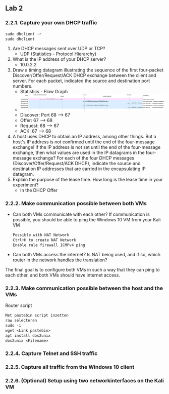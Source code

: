 
## Lab 2

### 2.2.1. Capture your own DHCP traffic

```
sudo dhclient -r
sudo dhclient
```

1.  Are DHCP messages sent over UDP or TCP?
	- UDP (Statistics - Protocol Hierarchy)
2.  What is the IP address of your DHCP server?
	- 10.0.2.2
3.  Draw a timing datagram illustrating the sequence of the first four-packet Discover/Offer/Request/ACK DHCP exchange between the client and server. For each packet, indicated the source and destination port numbers.
	- Statistics - Flow Graph
	- ![](../Attachments/Pasted%20image%2020230224100558.png)
	- Discover: Port 68 --> 67
	- Offer: 67 --> 68
	- Request: 68 --> 67
	- ACK: 67 --> 68
4.  A host uses DHCP to obtain an IP address, among other things. But a host's IP address is not confirmed until the end of the four-message exchange! If the IP address is not set until the end of the four-message exchange, then what values are used in the IP datagrams in the four-message exchange? For each of the four DHCP messages (Discover/Offer/Request/ACK DHCP), indicate the source and destination IP addresses that are carried in the encapsulating IP datagram.
5.  Explain the purpose of the lease time. How long is the lease time in your experiment?
	- In the DHCP Offer

### 2.2.2. Make communication possible between both VMs

- Can both VMs communicate with each other? If communication is possible, you should be able to ping the Windows 10 VM from your Kali VM
    ```
    Possible with NAT Network
    Ctrl+H to create NAT Network
    Enable rule firewall ICMPv4 ping
    ```
- Can both VMs access the internet? Is NAT being used, and if so, which router in the network handles the translation?
    

The final goal is to configure both VMs in such a way that they can ping to each other, and both VMs should have internet access.

### 2.2.3. Make communication possible between the host and the VMs

Router script
```
Met pastebin script inzetten
raw selecteren
sudo -i
wget <Link pastebin>
apt install dos2unix
dos2unix <Filename>
```

### 2.2.4. Capture Telnet and SSH traffic

### 2.2.5. Capture all traffic from the Windows 10 client

### 2.2.6. (Optional) Setup using two networkinterfaces on the Kali VM

